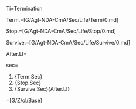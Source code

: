 Ti=Termination

Term.=[G/Agt-NDA-CmA/Sec/Life/Term/0.md]

Stop.=[G/Agt-NDA-CmA/Sec/Life/Stop/0.md]

Survive.=[G/Agt-NDA-CmA/Sec/Life/Survive/0.md]

After.LI=</i> 

sec=<ol><li>{Term.Sec}<li>{Stop.Sec}<li>{Survive.Sec}{After.LI}</ol>

=[G/Z/ol/Base]